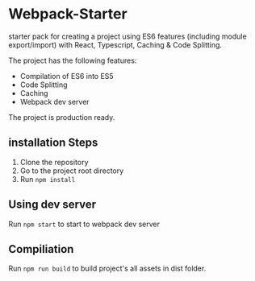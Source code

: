# Webpack-Starter
 
starter pack for creating a project using ES6 features (including module export/import) with React, Typescript, Caching & Code Splitting.

The project has the following features:

- Compilation of ES6 into ES5
- Code Splitting
- Caching
- Webpack dev server

The project is production ready.

## installation Steps
1. Clone the repository
2. Go to the project root directory
3. Run `npm install`

## Using dev server
Run `npm start` to start to webpack dev server

## Compiliation
Run `npm run build` to build project's all assets in dist folder.
